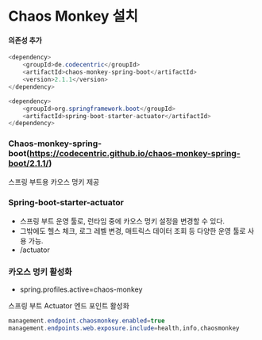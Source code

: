 # Chaos Monkey 설치

#### 의존성 추가

```java
<dependency>
    <groupId>de.codecentric</groupId>
    <artifactId>chaos-monkey-spring-boot</artifactId>
    <version>2.1.1</version>
</dependency>

<dependency>
    <groupId>org.springframework.boot</groupId>
    <artifactId>spring-boot-starter-actuator</artifactId>
</dependency>

```

### Chaos-monkey-spring-boot(https://codecentric.github.io/chaos-monkey-spring-boot/2.1.1/)

스프링 부트용 카오스 멍키 제공

### Spring-boot-starter-actuator
+ 스프링 부트 운영 툴로, 런타임 중에 카오스 멍키 설정을 변경할 수 있다.
+ 그밖에도 헬스 체크, 로그 레벨 변경, 매트릭스 데이터 조회 등 다양한 운영 툴로 사용 가능.
+ /actuator

### 카오스 멍키 활성화
+ spring.profiles.active=chaos-monkey

스프링 부트 Actuator 엔드 포인트 활성화

```java
management.endpoint.chaosmonkey.enabled=true
management.endpoints.web.exposure.include=health,info,chaosmonkey

```
